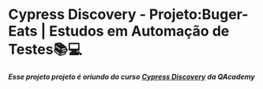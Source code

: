 # Cypress Discovery - Projeto:Buger-Eats | Estudos em Automação de Testes📚💻

***Esse projeto projeto é oriundo do curso [Cypress Discovery](https://br.qacademy.io/cypress-discovery) da QAcademy***

